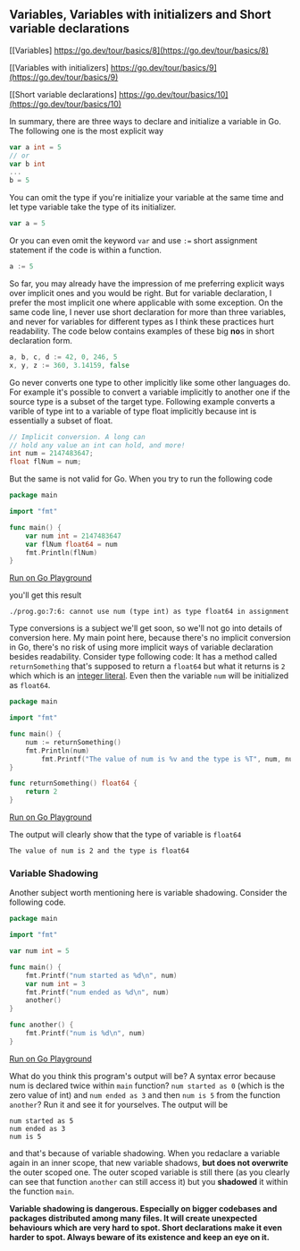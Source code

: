 ## Variables, Variables with initializers and Short variable declarations

[[Variables] https://go.dev/tour/basics/8](https://go.dev/tour/basics/8)

[[Variables with initializers] https://go.dev/tour/basics/9](https://go.dev/tour/basics/9)

[[Short variable declarations] https://go.dev/tour/basics/10](https://go.dev/tour/basics/10)


In summary, there are three ways to declare and initialize a variable in Go. The following one is the most explicit way
```go
var a int = 5
// or
var b int
...
b = 5
```
You can omit the type if you're initialize your variable at the same time and let type variable take the type of its initializer.
```go
var a = 5
```
Or you can even omit the keyword `var` and use `:=` short assignment statement if the code is within a function.
```go
a := 5
```

So far, you may already have the impression of me preferring explicit ways over implicit ones and you would be right. But for variable declaration, I prefer the most implicit one where applicable with some exception. On the same code line, I never use short declaration for more than three variables, and never for variables for different types as I think these practices hurt readability. The code below contains examples of these big **no**s in short declaration form.
```go
a, b, c, d := 42, 0, 246, 5
x, y, z := 360, 3.14159, false
```

Go never converts one type to other implicitly like some other languages do. For example it's possible to convert a variable implicitly to another one if the source type is a subset of the target type. Following example converts a varible of type int to a variable of type float implicitly because int is essentially a subset of float.
```c#
// Implicit conversion. A long can
// hold any value an int can hold, and more!
int num = 2147483647;
float flNum = num;
```

But the same is not valid for Go. When you try to run the following code
```go
package main

import "fmt"

func main() {
	var num int = 2147483647
	var flNum float64 = num
	fmt.Println(flNum)
}
``` 
[Run on Go Playground](https://go.dev/play/p/uaSFA-LEuhx)

you'll get this result
```
./prog.go:7:6: cannot use num (type int) as type float64 in assignment
```

Type conversions is a subject we'll get soon, so we'll not go into details of conversion here. My main point here, because there's no implicit conversion in Go, there's no risk of using more implicit ways of variable declaration besides readability. Consider type following code: It has a method called `returnSomething` that's supposed to return a `float64` but what it returns is `2` which which is an [integer literal](https://go.dev/ref/spec#Integer_literals). Even then the variable `num` will be initialized as `float64`.
```go
package main

import "fmt"

func main() {
	num := returnSomething()
	fmt.Println(num)
		fmt.Printf("The value of num is %v and the type is %T", num, num) // %T format verb prints Go-syntax representation of the type of the value
}

func returnSomething() float64 {
	return 2
}
```
[Run on Go Playground](https://go.dev/play/p/OjUq-p4uapy)

The output will clearly show that the type of variable is `float64` 
```
The value of num is 2 and the type is float64
```

### Variable Shadowing
Another subject worth mentioning here is variable shadowing. Consider the following code. 
```go
package main

import "fmt"

var num int = 5

func main() {
	fmt.Printf("num started as %d\n", num)
	var num int = 3
	fmt.Printf("num ended as %d\n", num)
	another()
}

func another() {
	fmt.Printf("num is %d\n", num)
}
```
[Run on Go Playground](https://go.dev/play/p/jaTOTCotdIC)

What do you think this program's output will be? A syntax error because num is declared twice within `main` function? `num started as 0` (which is the zero value of int) and `num ended as 3` and then `num is 5` from the function `another`? Run it and see it for yourselves. The output will be 
```
num started as 5
num ended as 3
num is 5
```
and that's because of variable shadowing. When you redaclare a variable again in an inner scope, that new variable shadows, **but does not overwrite** the outer scoped one. The outer scoped variable is still there (as you clearly can see that function `another` can still access it) but you **shadowed** it within the function `main`.

**Variable shadowing is dangerous. Especially on bigger codebases and packages distributed among many files. It will create unexpected behaviours which are very hard to spot. Short declarations make it even harder to spot. Always beware of its existence and keep an eye on it.**